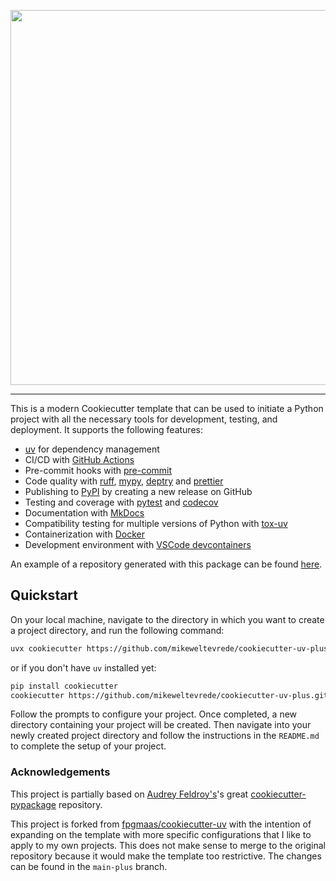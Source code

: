 <p align="center">
  <img width="600" src="static/cookiecutter.svg">
</p style = "margin-bottom: 2rem;">
<style>
  .md-typeset h1,
  .md-content__button {
    display: none;
  }
</style>

---

This is a modern Cookiecutter template that can be used to initiate a Python project with all the necessary tools for development, testing, and deployment. It supports the following features:

- [uv](https://docs.astral.sh/uv/) for dependency management
- CI/CD with [GitHub Actions](https://github.com/features/actions)
- Pre-commit hooks with [pre-commit](https://pre-commit.com/)
- Code quality with [ruff](https://github.com/charliermarsh/ruff), [mypy](https://mypy.readthedocs.io/en/stable/), [deptry](https://github.com/fpgmaas/deptry/) and [prettier](https://prettier.io/)
- Publishing to [PyPI](https://pypi.org) by creating a new release on GitHub
- Testing and coverage with [pytest](https://docs.pytest.org/en/7.1.x/) and [codecov](https://about.codecov.io/)
- Documentation with [MkDocs](https://www.mkdocs.org/)
- Compatibility testing for multiple versions of Python with [tox-uv](https://github.com/tox-dev/tox-uv)
- Containerization with [Docker](https://www.docker.com/)
- Development environment with [VSCode devcontainers](https://code.visualstudio.com/docs/devcontainers/containers)

An example of a repository generated with this package can be found [here](https://github.com/mikeweltevrede/cookiecutter-uv-plus-example).

## Quickstart

On your local machine, navigate to the directory in which you want to
create a project directory, and run the following command:

```bash
uvx cookiecutter https://github.com/mikeweltevrede/cookiecutter-uv-plus.git
```

or if you don't have `uv` installed yet:

```bash
pip install cookiecutter
cookiecutter https://github.com/mikeweltevrede/cookiecutter-uv-plus.git
```

Follow the prompts to configure your project. Once completed, a new directory containing your project will be created. Then navigate into your newly created project directory and follow the instructions in the `README.md` to complete the setup of your project.

### Acknowledgements

This project is partially based on [Audrey Feldroy\'s](https://github.com/audreyfeldroy)\'s great [cookiecutter-pypackage](https://github.com/audreyfeldroy/cookiecutter-pypackage) repository.

This project is forked from [fpgmaas/cookiecutter-uv](https://github.com/fpgmaas/cookiecutter-uv) with the intention of expanding on the template with more specific configurations that I like to apply to my own projects. This does not make sense to merge to the original repository because it would make the template too restrictive. The changes can be found in the `main-plus` branch.
